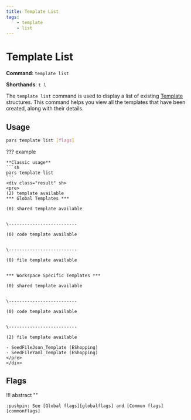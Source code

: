 ```yaml
---
title: Template List
tags:
    - template
    - list
---
```


# Template List

**Command**: `template list`

**Shorthands**: `t l`

The `template list` command is used to display a list of existing [Template][template_concept] structures. This command helps you view all the templates that have been created, along with their details.


## Usage
``` {.sh linenums="0" .no-copy}
pars template list [flags]
```



??? example

    **Classic usage**
    ```sh
    pars template list
    ```
    <div class="result" sh>
    <pre>
    (2) template available
    *** Global Templates ***

    (0) shared template available


    \--------------------------

    (0) code template available


    \--------------------------

    (0) file template available


    *** Workspace Specific Templates ***

    (0) shared template available


    \--------------------------

    (0) code template available


    \--------------------------

    (2) file template available

    - SeedFileJson_Template (EShopping)
    - SeedFileYaml_Template (EShopping)
    </pre>
    </div>
    



## Flags


!!! abstract ""

    :pushpin: See [Global flags][globalflags] and [Common flags][commonflags]



<!-- Additional links -->
[template_concept]: ../../../getting-started/concept/template.md
[globalflags]: ../index.md#global-flags
[commonflags]: ../index.md#common-flags